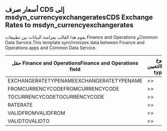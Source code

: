 ## <a name="cds-exchange-rates-to-msdyn_currencyexchangerates"></a><span data-ttu-id="6e81c-101">أسعار صرف CDS إلى msdyn_currencyexchangerates</span><span class="sxs-lookup"><span data-stu-id="6e81c-101">CDS Exchange Rates to msdyn_currencyexchangerates</span></span>

<span data-ttu-id="6e81c-102">يقوم هذا القالب بمزامنة البيانات بين تطبيقات Finance and Operations وCommon Data Service.</span><span class="sxs-lookup"><span data-stu-id="6e81c-102">This template synchronizes data between Finance and Operations apps and Common Data Service.</span></span>

<span data-ttu-id="6e81c-103">حقل Finance and Operations</span><span class="sxs-lookup"><span data-stu-id="6e81c-103">Finance and Operations field</span></span> | <span data-ttu-id="6e81c-104">نوع التعيين</span><span class="sxs-lookup"><span data-stu-id="6e81c-104">Map type</span></span> | <span data-ttu-id="6e81c-105">حقل Dynamics 365 الآخر</span><span class="sxs-lookup"><span data-stu-id="6e81c-105">Other Dynamics 365 field</span></span> | <span data-ttu-id="6e81c-106">القيمة الافتراضية</span><span class="sxs-lookup"><span data-stu-id="6e81c-106">Default value</span></span>
---|---|---|---
<span data-ttu-id="6e81c-107">EXCHANGERATETYPENAME</span><span class="sxs-lookup"><span data-stu-id="6e81c-107">EXCHANGERATETYPENAME</span></span> | >> | <span data-ttu-id="6e81c-108">msdyn_exchangeratetypename</span><span class="sxs-lookup"><span data-stu-id="6e81c-108">msdyn_exchangeratetypename</span></span> | 
<span data-ttu-id="6e81c-109">FROMCURRENCYCODE</span><span class="sxs-lookup"><span data-stu-id="6e81c-109">FROMCURRENCYCODE</span></span> | >> | <span data-ttu-id="6e81c-110">msdyn_fromcurrencycode</span><span class="sxs-lookup"><span data-stu-id="6e81c-110">msdyn_fromcurrencycode</span></span> | 
<span data-ttu-id="6e81c-111">TOCURRENCYCODE</span><span class="sxs-lookup"><span data-stu-id="6e81c-111">TOCURRENCYCODE</span></span> | >> | <span data-ttu-id="6e81c-112">msdyn_tocurrencycode</span><span class="sxs-lookup"><span data-stu-id="6e81c-112">msdyn_tocurrencycode</span></span> | 
<span data-ttu-id="6e81c-113">RATE</span><span class="sxs-lookup"><span data-stu-id="6e81c-113">RATE</span></span> | >> | <span data-ttu-id="6e81c-114">msdyn_exchangerate</span><span class="sxs-lookup"><span data-stu-id="6e81c-114">msdyn_exchangerate</span></span> | 
<span data-ttu-id="6e81c-115">VALIDFROM</span><span class="sxs-lookup"><span data-stu-id="6e81c-115">VALIDFROM</span></span> | >> | <span data-ttu-id="6e81c-116">msdyn_validfrom</span><span class="sxs-lookup"><span data-stu-id="6e81c-116">msdyn_validfrom</span></span> | 
<span data-ttu-id="6e81c-117">VALIDTO</span><span class="sxs-lookup"><span data-stu-id="6e81c-117">VALIDTO</span></span> | >> | <span data-ttu-id="6e81c-118">msdyn_validto</span><span class="sxs-lookup"><span data-stu-id="6e81c-118">msdyn_validto</span></span> | 
